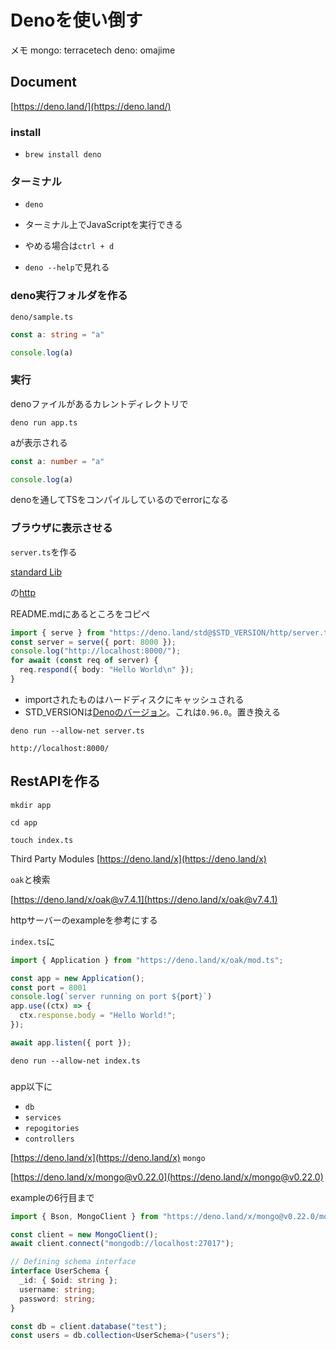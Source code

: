 
# Denoを使い倒す

メモ
mongo: terracetech
deno: omajime

## Document

[https://deno.land/](https://deno.land/)


### install

- `brew install deno`

### ターミナル

- `deno`

- ターミナル上でJavaScriptを実行できる

- やめる場合は`ctrl + d`

- `deno --help`で見れる

### deno実行フォルダを作る

`deno/sample.ts`

```ts
const a: string = "a"

console.log(a)
```

### 実行

denoファイルがあるカレントディレクトリで

`deno run app.ts`

aが表示される

```ts
const a: number = "a"

console.log(a)
```

denoを通してTSをコンパイルしているのでerrorになる

### ブラウザに表示させる

`server.ts`を作る

[standard Lib](https://deno.land/std@0.96.0)

の[http](https://deno.land/std@0.96.0/http)

README.mdにあるところをコピペ

```ts
import { serve } from "https://deno.land/std@$STD_VERSION/http/server.ts";
const server = serve({ port: 8000 });
console.log("http://localhost:8000/");
for await (const req of server) {
  req.respond({ body: "Hello World\n" });
}
```

- importされたものはハードディスクにキャッシュされる
- STD_VERSIONは[Denoのバージョン](https://deno.land/std@0.96.0)。これは`0.96.0`。置き換える


`deno run --allow-net server.ts`

`http://localhost:8000/`

## RestAPIを作る

`mkdir app`

`cd app`

`touch index.ts`

Third Party Modules
[https://deno.land/x](https://deno.land/x)

`oak`と検索

[https://deno.land/x/oak@v7.4.1](https://deno.land/x/oak@v7.4.1)

httpサーバーのexampleを参考にする

`index.ts`に

```ts
import { Application } from "https://deno.land/x/oak/mod.ts";

const app = new Application();
const port = 8001
console.log(`server running on port ${port}`)
app.use((ctx) => {
  ctx.response.body = "Hello World!";
});

await app.listen({ port });
```

`deno run --allow-net index.ts`


###

app以下に

- `db`
- `services`
- `repogitories`
- `controllers`

[https://deno.land/x](https://deno.land/x)
`mongo`

[https://deno.land/x/mongo@v0.22.0](https://deno.land/x/mongo@v0.22.0)


exampleの6行目まで

```ts
import { Bson, MongoClient } from "https://deno.land/x/mongo@v0.22.0/mod.ts";

const client = new MongoClient();
await client.connect("mongodb://localhost:27017");

// Defining schema interface
interface UserSchema {
  _id: { $oid: string };
  username: string;
  password: string;
}

const db = client.database("test");
const users = db.collection<UserSchema>("users");
```

